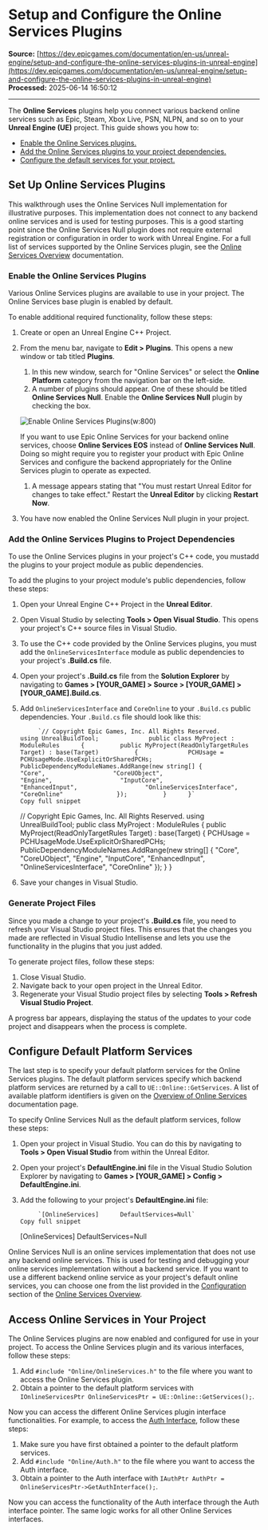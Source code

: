 # Setup and Configure the Online Services Plugins

**Source:** [https://dev.epicgames.com/documentation/en-us/unreal-engine/setup-and-configure-the-online-services-plugins-in-unreal-engine](https://dev.epicgames.com/documentation/en-us/unreal-engine/setup-and-configure-the-online-services-plugins-in-unreal-engine)  
**Processed:** 2025-06-14 16:50:12

---

The **Online Services** plugins help you connect various backend online services such as Epic, Steam, Xbox Live, PSN, NLPN, and so on to your **Unreal Engine (UE)** project. This guide shows you how to:

-   [Enable the Online Services plugins.](/documentation/en-us/unreal-engine/setup-and-configure-the-online-services-plugins-in-unreal-engine#enabletheonlineservicesplugins)
-   [Add the Online Services plugins to your project dependencies.](/documentation/en-us/unreal-engine/setup-and-configure-the-online-services-plugins-in-unreal-engine#addtheonlineservicespluginstoprojectdependencies)
-   [Configure the default services for your project.](/documentation/en-us/unreal-engine/setup-and-configure-the-online-services-plugins-in-unreal-engine#configuredefaultplatformservices)

## Set Up Online Services Plugins

This walkthrough uses the Online Services Null implementation for illustrative purposes. This implementation does not connect to any backend online services and is used for testing purposes. This is a good starting point since the Online Services Null plugin does not require external registration or configuration in order to work with Unreal Engine. For a full list of services supported by the Online Services plugin, see the [Online Services Overview](/documentation/en-us/unreal-engine/overview-of-online-services-in-unreal-engine) documentation.

### Enable the Online Services Plugins

Various Online Services plugins are available to use in your project. The Online Services base plugin is enabled by default.

To enable additional required functionality, follow these steps:

1.  Create or open an Unreal Engine C++ Project.
2.  From the menu bar, navigate to **Edit > Plugins**. This opens a new window or tab titled **Plugins**.
    
    1.  In this new window, search for "Online Services" or select the **Online Platform** category from the navigation bar on the left-side.
    2.  A number of plugins should appear. One of these should be titled **Online Services Null**. Enable the **Online Services Null** plugin by checking the box.
    
    ![Enable Online Services Plugins](enable-plugins.png "Enable the Online Services Plugins")(w:800)
    
    If you want to use Epic Online Services for your backend online services, choose **Online Services EOS** instead of **Online Services Null**. Doing so might require you to register your product with Epic Online Services and configure the backend appropriately for the Online Services plugin to operate as expected.
    
    1.  A message appears stating that "You must restart Unreal Editor for changes to take effect." Restart the **Unreal Editor** by clicking **Restart Now**.
3.  You have now enabled the Online Services Null plugin in your project.

### Add the Online Services Plugins to Project Dependencies

To use the Online Services plugins in your project's C++ code, you mustadd the plugins to your project module as public dependencies.

To add the plugins to your project module's public dependencies, follow these steps:

1.  Open your Unreal Engine C++ Project in the **Unreal Editor**.
2.  Open Visual Studio by selecting **Tools > Open Visual Studio**. This opens your project's C++ source files in Visual Studio.
3.  To use the C++ code provided by the Online Services plugins, you must add the `OnlineServicesInterface` module as public dependencies to your project's **.Build.cs** file.
4.  Open your project's **.Build.cs** file from the **Solution Explorer** by navigating to **Games > \[YOUR\_GAME\] > Source > \[YOUR\_GAME\] > \[YOUR\_GAME\].Build.cs**.
5.  Add `OnlineServicesInterface` and `CoreOnline` to your `.Build.cs` public dependencies. Your `.Build.cs` file should look like this:
    
    ```
         `// Copyright Epic Games, Inc. All Rights Reserved. 		      using UnrealBuildTool; 		      public class MyProject : ModuleRules      {          public MyProject(ReadOnlyTargetRules Target) : base(Target)          {              PCHUsage = PCHUsageMode.UseExplicitOrSharedPCHs;              PublicDependencyModuleNames.AddRange(new string[] {                   "Core",                   "CoreUObject",                   "Engine",                   "InputCore",                   "EnhancedInput",                   "OnlineServicesInterface",                   "CoreOnline"               });          }      }`
    Copy full snippet
    ```
    // Copyright Epic Games, Inc. All Rights Reserved. using UnrealBuildTool; public class MyProject : ModuleRules { public MyProject(ReadOnlyTargetRules Target) : base(Target) { PCHUsage = PCHUsageMode.UseExplicitOrSharedPCHs; PublicDependencyModuleNames.AddRange(new string\[\] { "Core", "CoreUObject", "Engine", "InputCore", "EnhancedInput", "OnlineServicesInterface", "CoreOnline" }); } }
6.  Save your changes in Visual Studio.

### Generate Project Files

Since you made a change to your project's **.Build.cs** file, you need to refresh your Visual Studio project files. This ensures that the changes you made are reflected in Visual Studio Intellisense and lets you use the functionality in the plugins that you just added.

To generate project files, follow these steps:

1.  Close Visual Studio.
2.  Navigate back to your open project in the Unreal Editor.
3.  Regenerate your Visual Studio project files by selecting **Tools > Refresh Visual Studio Project**.

A progress bar appears, displaying the status of the updates to your code project and disappears when the process is complete.

## Configure Default Platform Services

The last step is to specify your default platform services for the Online Services plugins. The default platform services specify which backend platform services are returned by a call to `UE::Online::GetServices`. A list of available platform identifiers is given on the [Overview of Online Services](/documentation/en-us/unreal-engine/overview-of-online-services-in-unreal-engine) documentation page.

To specify Online Services Null as the default platform services, follow these steps:

1.  Open your project in Visual Studio. You can do this by navigating to **Tools > Open Visual Studio** from within the Unreal Editor.
2.  Open your project's **DefaultEngine.ini** file in the Visual Studio Solution Explorer by navigating to **Games > \[YOUR\_GAME\] > Config > DefaultEngine.ini**.
3.  Add the following to your project's **DefaultEngine.ini** file:
    
    ```
         `[OnlineServices]      DefaultServices=Null`
    Copy full snippet
    ```
    \[OnlineServices\] DefaultServices=Null

Online Services Null is an online services implementation that does not use any backend online services. This is used for testing and debugging your online services implementation without a backend service. If you want to use a different backend online service as your project's default online services, you can choose one from the list provided in the [Configuration](/documentation/en-us/unreal-engine/overview-of-online-services-in-unreal-engine#configuration) section of the [Online Services Overview](/documentation/en-us/unreal-engine/overview-of-online-services-in-unreal-engine).

## Access Online Services in Your Project

The Online Services plugins are now enabled and configured for use in your project. To access the Online Services plugin and its various interfaces, follow these steps:

1.  Add `#include "Online/OnlineServices.h"` to the file where you want to access the Online Services plugin.
2.  Obtain a pointer to the default platform services with `IOnlineServicesPtr OnlineServicesPtr = UE::Online::GetServices();`.

Now you can access the different Online Services plugin interface functionalities. For example, to access the [Auth Interface](/documentation/en-us/unreal-engine/auth-interface-in-unreal-engine), follow these steps:

1.  Make sure you have first obtained a pointer to the default platform services.
2.  Add `#include "Online/Auth.h"` to the file where you want to access the Auth interface.
3.  Obtain a pointer to the Auth interface with `IAuthPtr AuthPtr = OnlineServicesPtr->GetAuthInterface();`.

Now you can access the functionality of the Auth interface through the Auth interface pointer. The same logic works for all other Online Services interfaces.